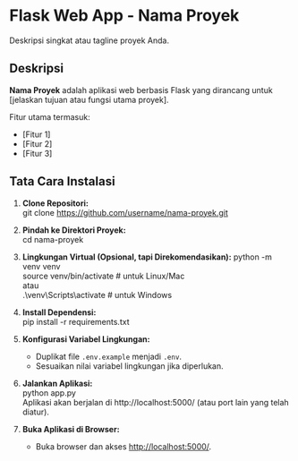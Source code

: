 # Flask Web App - Nama Proyek

Deskripsi singkat atau tagline proyek Anda.

## Deskripsi

**Nama Proyek** adalah aplikasi web berbasis Flask yang dirancang untuk [jelaskan tujuan atau fungsi utama proyek].

Fitur utama termasuk:
- [Fitur 1]
- [Fitur 2]
- [Fitur 3]

## Tata Cara Instalasi

1. **Clone Repositori:** <br>
    git clone https://github.com/username/nama-proyek.git

2. **Pindah ke Direktori Proyek:** <br>
    cd nama-proyek

3. **Lingkungan Virtual (Opsional, tapi Direkomendasikan):**
    python -m venv venv <br>
    source venv/bin/activate  # untuk Linux/Mac <br>
    atau <br>
    .\venv\Scripts\activate  # untuk Windows <br>

4. **Install Dependensi:** <br>
    pip install -r requirements.txt

5. **Konfigurasi Variabel Lingkungan:**
    - Duplikat file `.env.example` menjadi `.env`.
    - Sesuaikan nilai variabel lingkungan jika diperlukan.

6. **Jalankan Aplikasi:** <br>
    python app.py <br>
    Aplikasi akan berjalan di http://localhost:5000/ (atau port lain yang telah diatur).

7. **Buka Aplikasi di Browser:**
    - Buka browser dan akses [http://localhost:5000/](http://localhost:5000/).
